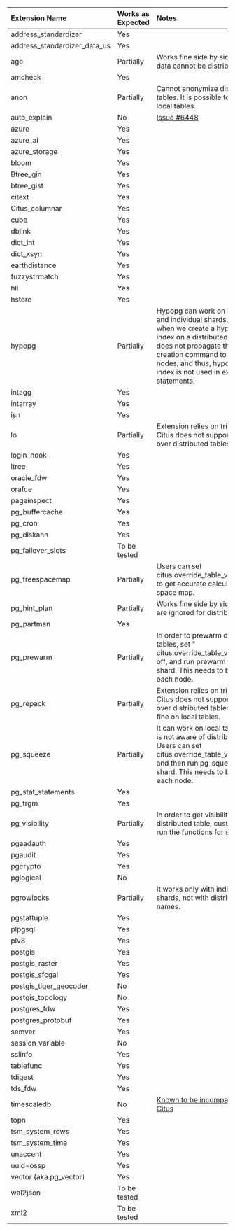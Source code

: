| Extension Name               | Works as Expected   | Notes   |
|:-----------------------------|:--------------------|:--------|
| address_standardizer         | Yes                 |         |
| address_standardizer_data_us | Yes                 |         |
| age                          | Partially           | Works fine side by side, but graph data cannot be distributed. |
| amcheck                      | Yes                 |         |
| anon                         | Partially           | Cannot anonymize distributed tables. It is possible to anonymize local tables. |
| auto_explain                 | No                  | [Issue #6448](https://github.com/citusdata/citus/issues/6448) |
| azure                        | Yes                 |         |
| azure_ai                     | Yes                 |         |
| azure_storage                | Yes                 |         |
| bloom                        | Yes                 |         |
| Btree_gin                    | Yes                 |         |
| btree_gist                   | Yes                 |         |
| citext                       | Yes                 |         |
| Citus_columnar               | Yes                 |         |
| cube                         | Yes                 |         |
| dblink                       | Yes                 |         |
| dict_int                     | Yes                 |         |
| dict_xsyn                    | Yes                 |         |
| earthdistance                | Yes                 |         |
| fuzzystrmatch                | Yes                 |         |
| hll                          | Yes                 |         |
| hstore                       | Yes                 |         |
| hypopg                       | Partially           | Hypopg can work on local tables and individual shards, however, when we create a hypothetical index on a distributed table, citus does not propagate the index creation command to worker nodes, and thus, hypothetical index is not used in explain statements.         |
| intagg                       | Yes                 |         |
| intarray                     | Yes                 |         |
| isn                          | Yes                 |         |
| lo                           | Partially           | Extension relies on triggers, but Citus does not support triggers over distributed tables |
| login_hook                   | Yes                 |         |
| ltree                        | Yes                 |         |
| oracle_fdw                   | Yes                 |         |
| orafce                       | Yes                 |         |
| pageinspect                  | Yes                 |         |
| pg_buffercache               | Yes                 |         |
| pg_cron                      | Yes                 |         |
| pg_diskann                   | Yes                 |         |
| pg_failover_slots            | To be tested        |         |
| pg_freespacemap              | Partially           | Users can set citus.override_table_visibility='off'; to get accurate calculation of free space map. |
| pg_hint_plan                 | Partially           | Works fine side by side, but hints are ignored for distributed queries |
| pg_partman                   | Yes                 |         |
| pg_prewarm                   | Partially           | In order to prewarm distributed tables, set " citus.override_table_visibility" to off, and run prewarm for each shard. This needs to be done at each node. |
| pg_repack                    | Partially           | Extension relies on triggers, but Citus does not support triggers over distributed tables. It works fine on local tables. |
| pg_squeeze                   | Partially           | It can work on local tables, but it is not aware of distributed tables. Users can set citus.override_table_visibility='off'; and then run pg_squeeze for each shard. This needs to be done at each node. |
| pg_stat_statements           | Yes                 |         |
| pg_trgm                      | Yes                 |         |
| pg_visibility                | Partially           | In order to get visibility map of a distributed table, customers can run the functions for shard tables. |
| pgaadauth                    | Yes                 |         |
| pgaudit                      | Yes                 |         |
| pgcrypto                     | Yes                 |         |
| pglogical                    | No                  |         |
| pgrowlocks                   | Partially           | It works only with individual shards, not with distributed table names. |
| pgstattuple                  | Yes                 |         |
| plpgsql                      | Yes                 |         |
| plv8                         | Yes                 |         |
| postgis                      | Yes                 |         |
| postgis_raster               | Yes                 |         |
| postgis_sfcgal               | Yes                 |         |
| postgis_tiger_geocoder       | No                  |         |
| postgis_topology             | No                  |         |
| postgres_fdw                 | Yes                 |         |
| postgres_protobuf            | Yes                 |         |
| semver                       | Yes                 |         |
| session_variable             | No                  |         |
| sslinfo                      | Yes                 |         |
| tablefunc                    | Yes                 |         |
| tdigest                      | Yes                 |         |
| tds_fdw                      | Yes                 |         |
| timescaledb                  | No                  | [Known to be incompatible with Citus](https://www.citusdata.com/blog/2021/10/22/how-to-scale-postgres-for-time-series-data-with-citus/#:~:text=Postgres%E2%80%99%20built-in%20partitioning) |
| topn                         | Yes                 |         |
| tsm_system_rows              | Yes                 |         |
| tsm_system_time              | Yes                 |         |
| unaccent                     | Yes                 |         |
| uuid-ossp                    | Yes                 |         |
| vector (aka pg_vector)       | Yes                 |         |
| wal2json                     | To be tested        |         |
| xml2                         | To be tested        |         |